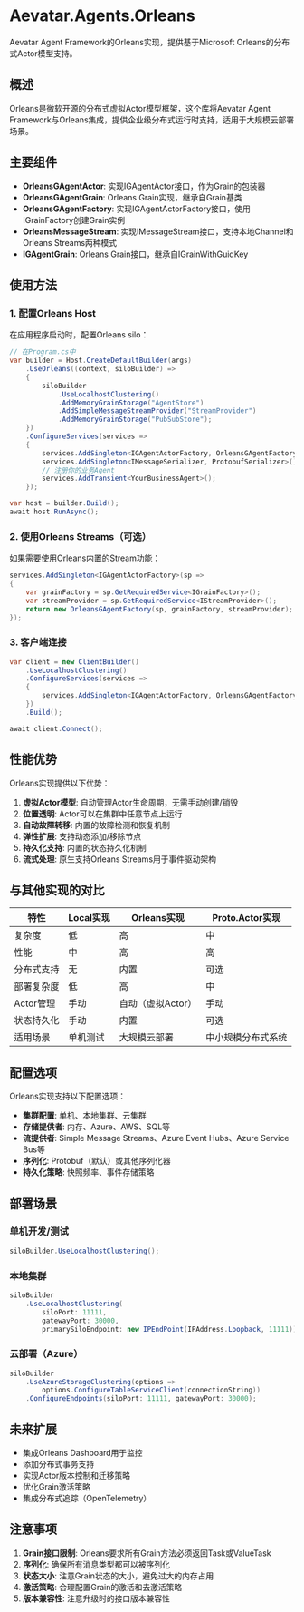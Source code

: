 # Aevatar.Agents.Orleans

Aevatar Agent Framework的Orleans实现，提供基于Microsoft Orleans的分布式Actor模型支持。

## 概述

Orleans是微软开源的分布式虚拟Actor模型框架，这个库将Aevatar Agent Framework与Orleans集成，提供企业级分布式运行时支持，适用于大规模云部署场景。

## 主要组件

- **OrleansGAgentActor**: 实现IGAgentActor接口，作为Grain的包装器
- **OrleansGAgentGrain**: Orleans Grain实现，继承自Grain基类
- **OrleansGAgentFactory**: 实现IGAgentActorFactory接口，使用IGrainFactory创建Grain实例
- **OrleansMessageStream**: 实现IMessageStream接口，支持本地Channel和Orleans Streams两种模式
- **IGAgentGrain**: Orleans Grain接口，继承自IGrainWithGuidKey

## 使用方法

### 1. 配置Orleans Host

在应用程序启动时，配置Orleans silo：

```csharp
// 在Program.cs中
var builder = Host.CreateDefaultBuilder(args)
    .UseOrleans((context, siloBuilder) =>
    {
        siloBuilder
            .UseLocalhostClustering()
            .AddMemoryGrainStorage("AgentStore")
            .AddSimpleMessageStreamProvider("StreamProvider")
            .AddMemoryGrainStorage("PubSubStore");
    })
    .ConfigureServices(services =>
    {
        services.AddSingleton<IGAgentActorFactory, OrleansGAgentFactory>();
        services.AddSingleton<IMessageSerializer, ProtobufSerializer>();
        // 注册你的业务Agent
        services.AddTransient<YourBusinessAgent>();
    });

var host = builder.Build();
await host.RunAsync();
```

### 2. 使用Orleans Streams（可选）

如果需要使用Orleans内置的Stream功能：

```csharp
services.AddSingleton<IGAgentActorFactory>(sp =>
{
    var grainFactory = sp.GetRequiredService<IGrainFactory>();
    var streamProvider = sp.GetRequiredService<IStreamProvider>();
    return new OrleansGAgentFactory(sp, grainFactory, streamProvider);
});
```

### 3. 客户端连接

```csharp
var client = new ClientBuilder()
    .UseLocalhostClustering()
    .ConfigureServices(services =>
    {
        services.AddSingleton<IGAgentActorFactory, OrleansGAgentFactory>();
    })
    .Build();

await client.Connect();
```

## 性能优势

Orleans实现提供以下优势：

1. **虚拟Actor模型**: 自动管理Actor生命周期，无需手动创建/销毁
2. **位置透明**: Actor可以在集群中任意节点上运行
3. **自动故障转移**: 内置的故障检测和恢复机制
4. **弹性扩展**: 支持动态添加/移除节点
5. **持久化支持**: 内置的状态持久化机制
6. **流式处理**: 原生支持Orleans Streams用于事件驱动架构

## 与其他实现的对比

| 特性 | Local实现 | Orleans实现 | Proto.Actor实现 |
|-----|----------|------------|---------------|
| 复杂度 | 低 | 高 | 中 |
| 性能 | 中 | 高 | 高 |
| 分布式支持 | 无 | 内置 | 可选 |
| 部署复杂度 | 低 | 高 | 中 |
| Actor管理 | 手动 | 自动（虚拟Actor） | 手动 |
| 状态持久化 | 手动 | 内置 | 可选 |
| 适用场景 | 单机测试 | 大规模云部署 | 中小规模分布式系统 |

## 配置选项

Orleans实现支持以下配置选项：

- **集群配置**: 单机、本地集群、云集群
- **存储提供者**: 内存、Azure、AWS、SQL等
- **流提供者**: Simple Message Streams、Azure Event Hubs、Azure Service Bus等
- **序列化**: Protobuf（默认）或其他序列化器
- **持久化策略**: 快照频率、事件存储策略

## 部署场景

### 单机开发/测试

```csharp
siloBuilder.UseLocalhostClustering();
```

### 本地集群

```csharp
siloBuilder
    .UseLocalhostClustering(
        siloPort: 11111,
        gatewayPort: 30000,
        primarySiloEndpoint: new IPEndPoint(IPAddress.Loopback, 11111));
```

### 云部署（Azure）

```csharp
siloBuilder
    .UseAzureStorageClustering(options => 
        options.ConfigureTableServiceClient(connectionString))
    .ConfigureEndpoints(siloPort: 11111, gatewayPort: 30000);
```

## 未来扩展

- 集成Orleans Dashboard用于监控
- 添加分布式事务支持
- 实现Actor版本控制和迁移策略
- 优化Grain激活策略
- 集成分布式追踪（OpenTelemetry）

## 注意事项

1. **Grain接口限制**: Orleans要求所有Grain方法必须返回Task或ValueTask
2. **序列化**: 确保所有消息类型都可以被序列化
3. **状态大小**: 注意Grain状态的大小，避免过大的内存占用
4. **激活策略**: 合理配置Grain的激活和去激活策略
5. **版本兼容性**: 注意升级时的接口版本兼容性

